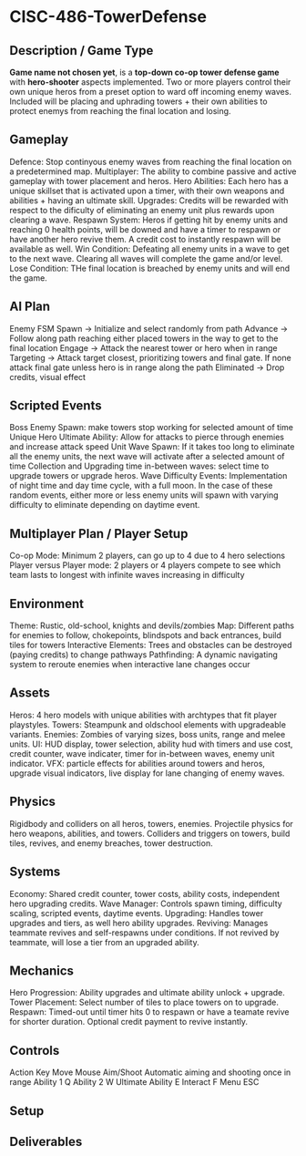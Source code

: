 # CISC-486-TowerDefense

## Description / Game Type
**Game name not chosen yet**, is a **top-down co-op tower defense game** with **hero-shooter** aspects implemented. Two or more players control their own unique heros from a preset option to ward off incoming enemy waves. Included will be placing and uphrading towers + their own abilities to protect enemys from reaching the final location and losing.

## Gameplay
Defence: Stop continyous enemy waves from reaching the final location on a predetermined map.
Multiplayer: The ability to combine passive and active gameplay with tower placement and heros.
Hero Abilities: Each hero has a unique skillset that is activated upon a timer, with their own weapons and abilities + having an ultimate skill.
Upgrades: Credits will be rewarded with respect to the dificulty of eliminating an enemy unit plus rewards upon clearing a wave.
Respawn System: Heros if getting hit by enemy units and reaching 0 health points, will be downed and have a timer to respawn or have another hero revive them. A credit cost to instantly respawn will be available as well.
Win Condition: Defeating all enemy units in a wave to get to the next wave. Clearing all waves will complete the game and/or level.
Lose Condition: THe final location is breached by enemy units and will end the game.

## AI Plan
Enemy FSM 
Spawn → Initialize and select randomly from path
Advance → Follow along path reaching either placed towers in the way to get to the final location
Engage → Attack the nearest tower or hero when in range
Targeting → Attack target closest, prioritizing towers and final gate. If none attack final gate unless hero is in range along the path
Eliminated → Drop credits, visual effect

## Scripted Events
Boss Enemy Spawn: make towers stop working for selected amount of time
Unique Hero Ultimate Ability: Allow for attacks to pierce through enemies and increase attack speed
Unit Wave Spawn: If it takes too long to eliminate all the enemy units, the next wave will activate after a selected amount of time
Collection and Upgrading time in-between waves: select time to upgrade towers or upgrade heros.
Wave Difficulty Events: Implementation of night time and day time cycle, with a full moon. In the case of these random events, either more or less enemy units will spawn with varying difficulty to eliminate depending on daytime event.


## Multiplayer Plan / Player Setup
Co-op Mode: Minimum 2 players, can go up to 4 due to 4 hero selections
Player versus Player mode: 2 players or 4 players compete to see which team lasts to longest with infinite waves increasing in difficulty 

## Environment
Theme: Rustic, old-school, knights and devils/zombies
Map: Different paths for enemies to follow, chokepoints, blindspots and back entrances, build tiles for towers
Interactive Elements: Trees and obstacles can be destroyed (paying credits) to change pathways
Pathfinding: A dynamic navigating system to reroute enemies when interactive lane changes occur

## Assets
Heros: 4 hero models with unique abilities with archtypes that fit player playstyles.
Towers: Steampunk and oldschool elements with upgradeable variants.
Enemies: Zombies of varying sizes, boss units, range and melee units.
UI: HUD display, tower selection, ability hud with timers and use cost, credit counter, wave indicater, timer for in-between waves, enemy unit indicator.
VFX: particle effects for abilities around towers and heros, upgrade visual indicators, live display for lane changing of enemy waves.

## Physics
Rigidbody and colliders on all heros, towers, enemies.
Projectile physics for hero weapons, abilities, and towers.
Colliders and triggers on towers, build tiles, revives, and enemy breaches, tower destruction.

## Systems
Economy: Shared credit counter, tower costs, ability costs, independent hero upgrading credits.
Wave Manager: Controls spawn timing, difficulty scaling, scripted events, daytime events.
Upgrading: Handles tower upgrades and tiers, as well hero ability upgrades.
Reviving: Manages teammate revives and self-respawns under conditions. If not revived by teammate, will lose a tier from an upgraded ability.

## Mechanics
Hero Progression: Ability upgrades and ultimate ability unlock + upgrade.
Tower Placement: Select number of tiles to place towers on to upgrade.
Respawn: Timed-out until timer hits 0 to respawn or have a teamate revive for shorter duration. Optional credit payment to revive instantly.


## Controls
Action            Key
Move              Mouse
Aim/Shoot         Automatic aiming and shooting once in range
Ability 1         Q
Ability 2         W
Ultimate Ability  E
Interact          F
Menu              ESC

## Setup


## Deliverables
